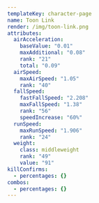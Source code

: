 ```yaml
---
templateKey: character-page
name: Toon Link
render: /img/toon-link.png
attributes:
  airAcceleration:
    baseValue: "0.01"
    maxAdditional: "0.08"
    rank: "21"
    total: "0.09"
  airSpeed:
    maxAirSpeed: "1.05"
    rank: "40"
  fallSpeed:
    fastFallSpeed: "2.208"
    maxFallSpeed: "1.38"
    rank: "56"
    speedIncrease: "60%"
  runSpeed:
    maxRunSpeed: "1.906"
    rank: "24"
  weight:
    class: middleweight
    rank: "49"
    value: "91"
killConfirms:
  - percentages: {}
combos:
  - percentages: {}
---
```


